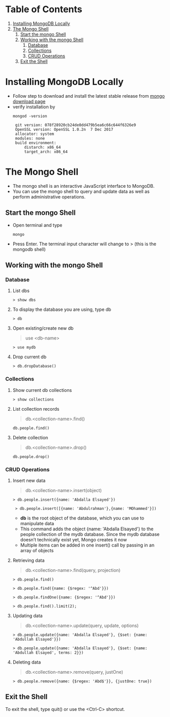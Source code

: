 # Table of Contents
1. [Installing MongoDB Locally](#installing-mongodb-locally)
1. [The Mongo Shell](#the-mongo-shell)
    1. [Start the mongo Shell](#start-the-mongo-shell)
    1. [Working with the mongo Shell](#working-with-the-mongo-shell)
        1. [Database](#database)
        1. [Collections](#collections)
        1. [CRUD Operations](#crud-operations)
    1. [Exit the Shell](#exit-the-shell)

# Installing MongoDB Locally 
- Follow step to download and install the latest stable release from [mongo download page](https://www.mongodb.com/download-center?#community)
- verify installation by
    ```shell
    mongod -version
    ```
    ```b version v3.4.10
     git version: 078f28920cb24de0dd479b5ea6c66c644f6326e9
     OpenSSL version: OpenSSL 1.0.2n  7 Dec 2017
     allocator: system
     modules: none
     build environment:
         distarch: x86_64
         target_arch: x86_64
     ```

    
# The Mongo Shell
- The mongo shell is an interactive JavaScript interface to MongoDB. 
- You can use the mongo shell to query and update data as well as perform administrative operations.

## Start the mongo Shell
- Open terminal and type
    ```shell
    mongo
    ```
- Press Enter. The terminal input character will change to > (this is the mongodb shell)

## Working with the mongo Shell
### Database
1. List dbs
    ```
    > show dbs
    ```
1. To display the database you are using, type db
    ```
    > db
    ```
1. Open existing/create new db
    > use \<db-name\>
    ```
    > use mydb
    ```
1. Drop current db
    ```
    > db.dropDatabase()
    ```
### Collections
1. Show current db collections
    ```
    > show collections
    ```
1. List collection records
    > db.\<collection-name\>.find()
    
    ```
    db.people.find()
    ```
    
1. Delete collection
    > db.\<collection-name\>.drop()
    ```
   db.people.drop()
   ```
### CRUD Operations
1. Insert new data
    > db.\<collection-name\>.insert(object)
  
    ```
    > db.people.insert({name: 'Abdalla Elsayed'})
   ```
   ```
    > db.people.insert([{name: 'Abdulrahman'},{name: 'MOhammed'}])
    ```
    - __db__ is the root object of the database, which you can use to manipulate data 
    - This command adds the object {name: 'Abdalla Elsayed'} to the people collection of the mydb database. Since the mydb database doesn’t technically exist yet, Mongo creates it now 
    - Multiple items can be added in one insert() call by passing in an array of objects 
   
1. Retrieving data
    > db.\<collection-name\>.find(query, projection)
    ```
    > db.people.find() 
    ```
    ```
    > db.people.find({name: {$regex: '^Abd'}})  
    ```
    ```
    > db.people.findOne({name: {$regex: '^Abd'}}) 
    ```
    ```
    > db.people.find().limit(2); 
    ```
       
1. Updating data
    > db.\<collection-name\>.update(query, update, options)
    ```
    > db.people.update({name: 'Abdalla Elsayed'}, {$set: {name: 'Abdullah Elsayed'}}) 
    ```
    ```
    > db.people.update({name: 'Abdalla Elsayed'}, {$set: {name: 'Abdullah Elsayed', terms: 2}}) 
    ```
1. Deleting data
    > db.\<collection-name\>.remove(query, justOne)
    ```
   > db.people.remove({name: {$regex: 'Abd$'}}, {justOne: true})
   ```
## Exit the Shell
To exit the shell, type quit() or use the \<Ctrl-C\> shortcut.

   